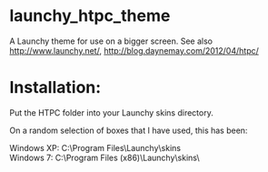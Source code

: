launchy_htpc_theme
==================

A Launchy theme for use on a bigger screen. See also http://www.launchy.net/, http://blog.daynemay.com/2012/04/htpc/

Installation:
=============
Put the HTPC folder into your Launchy skins directory.

On a random selection of boxes that I have used, this has been:

Windows XP: C:\Program Files\Launchy\skins\
Windows 7: C:\Program Files (x86)\Launchy\skins\ 
